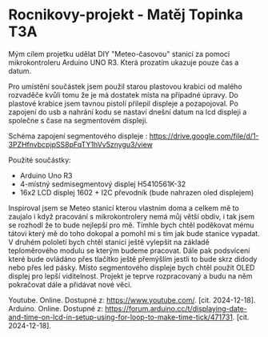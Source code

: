 # Rocnikovy-projekt - Matěj Topinka T3A


Mým cílem projetku udělat DIY "Meteo-časovou" stanicí za pomocí mikrokontroleru Arduino UNO R3. Která prozatím ukazuje pouze čas a datum.

Pro umístění součástek jsem použil starou plastovou krabici od malého rozvaděče kvůli tomu že je má dostatek místa na případné úpravy. 
Do plastové krabice jsem tavnou pistolí přilepil displeje a pozapojoval. Po zapojení do usb a nahrání kodu se nastaví dnešní datum na lcd displeji a 
společne s čase na segmentovém displeji.

Schéma zapojení segmentového displeje : https://drive.google.com/file/d/1-3PZHfnvbcpjpSS8pFqTY1hVv5znygu3/view

Použité součástky: 
 - Arduino Uno R3
 - 4-místný sedmisegmentový displej H5410561K-32
 - 16x2 LCD displej 1602 + I2C převodník (bude nahrazen oled displejem)
 

Inspiroval jsem se Meteo stanicí kterou vlastním doma a celkem mě to zaujalo i když pracování s mikrokontrolery nemá
můj větší obdiv, i tak jsem se rozhodl že to bude nejlepší pro mě.
Tímhle bych chtěl poděkovat mému tátovi který mě do toho dokopal a pomohl mi s tím jak bude stanice vypadat.
V druhém pololetí bych chtěl stanici ještě vylepšit na základě teploměrového modulu se kterým budeme pracovat.
Dále pak podsvícení které bude ovládáno přes tlačítko ještě přemýšlím jestli to bude skrz didody nebo přes led pásky.
Místo segmentového displeje bych chtěl použít OLED displej pro lepší viditelnost.
Projekt je teprve rozpracovaný a budu na něm pokračovat dále a přidávat nové věci.


Youtube. Online. Dostupné z: https://www.youtube.com/. [cit. 2024-12-18].
Arduino. Online. Dostupné z: https://forum.arduino.cc/t/displaying-date-and-time-on-lcd-in-setup-using-for-loop-to-make-time-tick/471731. [cit. 2024-12-18].
